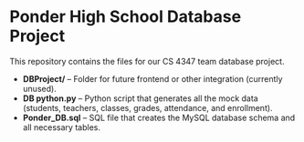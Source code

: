 # Ponder High School Database Project

This repository contains the files for our CS 4347 team database project.

- **DBProject/** – Folder for future frontend or other integration (currently unused).
- **DB python.py** – Python script that generates all the mock data (students, teachers, classes, grades, attendance, and enrollment).
- **Ponder_DB.sql** – SQL file that creates the MySQL database schema and all necessary tables.
